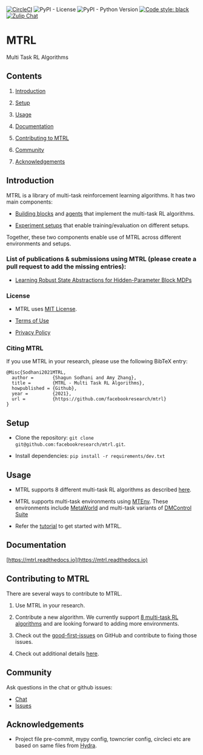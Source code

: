 [![CircleCI](https://circleci.com/gh/facebookresearch/mtrl.svg?style=svg&circle-token=8cc8eb1b9666a65e27a21c39b5d5398744365894)](https://circleci.com/gh/facebookresearch/mtrl)
![PyPI - License](https://img.shields.io/pypi/l/mtrl)
![PyPI - Python Version](https://img.shields.io/pypi/pyversions/mtrl)
[![Code style: black](https://img.shields.io/badge/code%20style-black-000000.svg)](https://github.com/psf/black)
[![Zulip Chat](https://img.shields.io/badge/zulip-join_chat-brightgreen.svg)](https://mtenv.zulipchat.com)

# MTRL
Multi Task RL Algorithms

## Contents

1. [Introduction](#Introduction)

2. [Setup](#Setup)

3. [Usage](#Usage)

4. [Documentation](#Documentation)

5. [Contributing to MTRL](#Contributing-to-MTRL)

6. [Community](#Community)

7. [Acknowledgements](#Acknowledgements)

## Introduction

MTRL is a library of multi-task reinforcement learning algorithms. It has two main components:

* [Building blocks](https://github.com/facebookresearch/mtrl/tree/main/mtrl/agent/components) and [agents](https://github.com/facebookresearch/mtrl/tree/main/mtrl/agent) that implement the multi-task RL algorithms.

* [Experiment setups](https://github.com/facebookresearch/mtrl/tree/main/mtrl/experiment) that enable training/evaluation on different setups. 

Together, these two components enable use of MTRL across different environments and setups.

### List of publications & submissions using MTRL (please create a pull request to add the missing entries):

* [Learning Robust State Abstractions for Hidden-Parameter Block MDPs](https://arxiv.org/abs/2007.07206)

### License

* MTRL uses [MIT License](https://github.com/facebookresearch/mtrl/blob/main/LICENSE).

* [Terms of Use](https://opensource.facebook.com/legal/terms)

* [Privacy Policy](https://opensource.facebook.com/legal/privacy)

### Citing MTRL

If you use MTRL in your research, please use the following BibTeX entry:
```
@Misc{Sodhani2021MTRL,
  author =       {Shagun Sodhani and Amy Zhang},
  title =        {MTRL - Multi Task RL Algorithms},
  howpublished = {Github},
  year =         {2021},
  url =          {https://github.com/facebookresearch/mtrl}
}
```

## Setup

* Clone the repository: `git clone git@github.com:facebookresearch/mtrl.git`.

* Install dependencies: `pip install -r requirements/dev.txt`

## Usage

* MTRL supports 8 different multi-task RL algorithms as described [here]().

* MTRL supports multi-task environments using [MTEnv](https://github.com/facebookresearch/mtenv). These environments include [MetaWorld](https://meta-world.github.io/) and multi-task variants of [DMControl Suite](https://github.com/deepmind/dm_control)

* Refer the [tutorial]() to get started with MTRL.

## Documentation

[https://mtrl.readthedocs.io](https://mtrl.readthedocs.io)

## Contributing to MTRL

There are several ways to contribute to MTRL.

1. Use MTRL in your research.

2. Contribute a new algorithm. We currently support [8 multi-task RL algorithms]() and are looking forward to adding more environments.

3. Check out the [good-first-issues](https://github.com/facebookresearch/mtenv/pulls?q=is%3Apr+is%3Aopen+label%3A%22good+first+issue%22) on GitHub and contribute to fixing those issues.

4. Check out additional details [here](https://github.com/facebookresearch/mtrl/blob/main/.github/CONTRIBUTING.md).

## Community

Ask questions in the chat or github issues:
* [Chat](https://mtenv.zulipchat.com)
* [Issues](https://https://github.com/facebookresearch/mtrl/issues)

## Acknowledgements

* Project file pre-commit, mypy config, towncrier config, circleci etc are based on same files from [Hydra](https://github.com/facebookresearch/hydra).